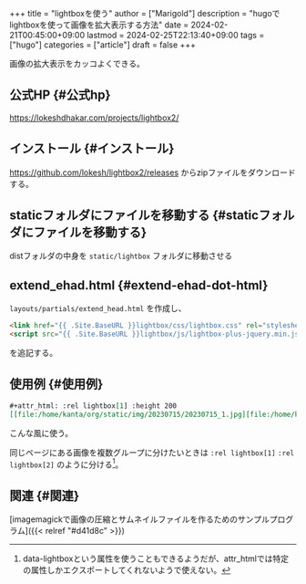 +++
title = "lightboxを使う"
author = ["Marigold"]
description = "hugoでlightboxを使って画像を拡大表示する方法"
date = 2024-02-21T00:45:00+09:00
lastmod = 2024-02-25T22:13:40+09:00
tags = ["hugo"]
categories = ["article"]
draft = false
+++

画像の拡大表示をカッコよくできる。


## 公式HP {#公式hp}

<https://lokeshdhakar.com/projects/lightbox2/>


## インストール {#インストール}

<https://github.com/lokesh/lightbox2/releases> からzipファイルをダウンロードする。


## staticフォルダにファイルを移動する {#staticフォルダにファイルを移動する}

distフォルダの中身を `static/lightbox` フォルダに移動させる


## extend_ehad.html {#extend-ehad-dot-html}

`layouts/partials/extend_head.html` を作成し、

```html
<link href="{{ .Site.BaseURL }}lightbox/css/lightbox.css" rel="stylesheet" />
<script src="{{ .Site.BaseURL }}lightbox/js/lightbox-plus-jquery.min.js"></script>
```

を追記する。


## 使用例 {#使用例}

```org
#+attr_html: :rel lightbox[1] :height 200
[[file:/home/kanta/org/static/img/20230715/20230715_1.jpg][file:/home/kanta/org/static/img/20230715/thumbnail/20230715_1.jpg]]
```

こんな風に使う。

同じページにある画像を複数グループに分けたいときは
`:rel lightbox[1]` `:rel lightbox[2]` のように分ける[^fn:1]。


## 関連 {#関連}

[imagemagickで画像の圧縮とサムネイルファイルを作るためのサンプルプログラム]({{< relref "#d41d8c" >}})

[^fn:1]: data-lightboxという属性を使うこともできるようだが、attr_htmlでは特定の属性しかエクスポートしてくれないようで使えない。
